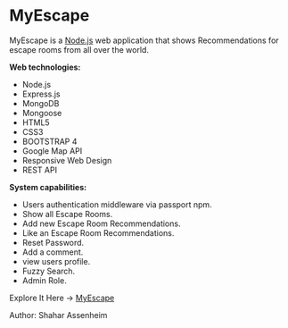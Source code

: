 # MyEscape
MyEscape is a [Node.js](https://nodejs.org/) web application that shows Recommendations for escape rooms from all over the world.

**Web technologies:**
* Node.js
* Express.js
* MongoDB
* Mongoose
* HTML5
* CSS3
* BOOTSTRAP 4
* Google Map API
* Responsive Web Design
* REST API

**System capabilities:**
* Users authentication middleware via passport npm.
* Show all Escape Rooms.
* Add new Escape Room Recommendations.
* Like an Escape Room Recommendations.
* Reset Password.
* Add a comment.
* view users profile.
* Fuzzy Search.
* Admin Role.

Explore It Here -> [MyEscape](https://stormy-shelf-83135.herokuapp.com/)


Author:
Shahar Assenheim

